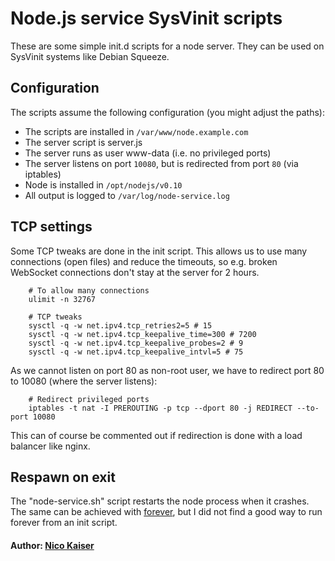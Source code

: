 # Node.js service SysVinit scripts

These are some simple init.d scripts for a node server. They can be used on SysVinit systems like Debian Squeeze.


## Configuration

The scripts assume the following configuration (you might adjust the paths):

 * The scripts are installed in `/var/www/node.example.com`
 * The server script is server.js
 * The server runs as user www-data (i.e. no privileged ports)
 * The server listens on port `10080`, but is redirected from port `80` (via iptables)
 * Node is installed in `/opt/nodejs/v0.10`
 * All output is logged to `/var/log/node-service.log`


## TCP settings

Some TCP tweaks are done in the init script. This allows us to use many connections (open files) and reduce the timeouts, so e.g. broken WebSocket connections don't stay at the server for 2 hours.

```
    # To allow many connections
    ulimit -n 32767
    
    # TCP tweaks
    sysctl -q -w net.ipv4.tcp_retries2=5 # 15
    sysctl -q -w net.ipv4.tcp_keepalive_time=300 # 7200
    sysctl -q -w net.ipv4.tcp_keepalive_probes=2 # 9
    sysctl -q -w net.ipv4.tcp_keepalive_intvl=5 # 75
```

As we cannot listen on port 80 as non-root user, we have to redirect port 80 to 10080 (where the server listens):

```
    # Redirect privileged ports
    iptables -t nat -I PREROUTING -p tcp --dport 80 -j REDIRECT --to-port 10080
```

This can of course be commented out if redirection is done with a load balancer like nginx.


## Respawn on exit

The "node-service.sh" script restarts the node process when it crashes. The same can be achieved with [forever](https://github.com/indexzero/forever), but I did not find a good way to run forever from an init script.


#### Author: [Nico Kaiser][0]

[0]: http://siriux.net/
